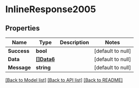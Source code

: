 # InlineResponse2005

## Properties
Name | Type | Description | Notes
------------ | ------------- | ------------- | -------------
**Success** | **bool** |  | [default to null]
**Data** | [**[]Data6**](Data6.md) |  | [default to null]
**Message** | **string** |  | [default to null]

[[Back to Model list]](../README.md#documentation-for-models) [[Back to API list]](../README.md#documentation-for-api-endpoints) [[Back to README]](../README.md)

